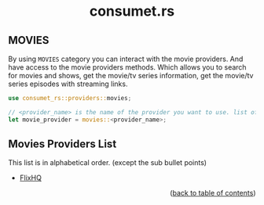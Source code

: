 <h1 align="center">consumet.rs</h1>

<h2>MOVIES</h2>

By using `MOVIES` category you can interact with the movie providers. And have access to the movie providers methods. Which allows you to search for movies and shows, get the movie/tv series information, get the movie/tv series episodes with streaming links.

```rust
use consumet_rs::providers::movies;

// <provider_name> is the name of the provider you want to use. list of the providers is below.
let movie_provider = movies::<provider_name>;
```

## Movies Providers List
This list is in alphabetical order. (except the sub bullet points)

- [FlixHQ](../providers/flixhq.md)

<p align="end">(<a href="https://github.com/consumet-rs/consumet.rs/blob/master/docs">back to table of contents</a>)</p>
